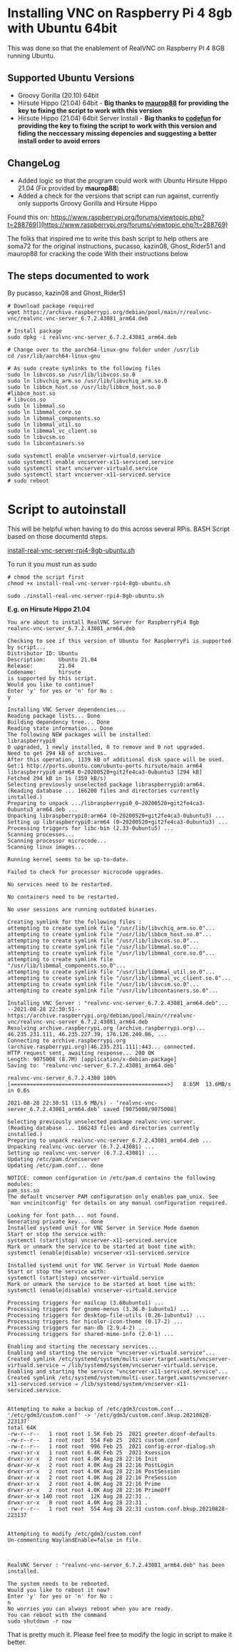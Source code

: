 # Installing VNC on Raspberry Pi 4 8gb with Ubuntu 64bit
This was done so that the enablement of RealVNC on Raspberry PI 4 8GB running
Ubuntu.

## Supported Ubuntu Versions 
* Groovy Gorilla (20.10) 64bit
* Hirsute Hippo (21.04) 64bit - **Big thanks to [maurop88](https://github.com/maurop88) for providing the key to fixing the script to work with this version**
* Hirsute Hippo (21.04) 64bit Server Install - **Big thanks to [codefun](https://github.com/maurop88) for providing the key to fixing the script to work with this version and fiding the neccessary missing depencies and suggesting a better install order to avoid errors**

## ChangeLog
* Added logic so that the program could work with Ubuntu Hirsute Hippo 21.04 (Fix provided by **maurop88**)
* Added a check for the versions that script can run against, currently only supports Groovy Gorilla and Hirsute Hippo

Found this on: https://www.raspberrypi.org/forums/viewtopic.php?t=288769[](https://www.raspberrypi.org/forums/viewtopic.php?t=288769)

The folks that inspired me to write this bash script to help others are 
soma72 for the original instructions, pucasso, kazin08, Ghost_Rider51 and maurop88 for cracking the code
With their instructions below



## The steps documented to work
By pucasso, kazin08 and Ghost_Rider51

	# Download package required
	wget https://archive.raspberrypi.org/debian/pool/main/r/realvnc-vnc/realvnc-vnc-server_6.7.2.43081_arm64.deb
	
	# Install package
	sudo dpkg -i realvnc-vnc-server_6.7.2.43081_arm64.deb

	# Change over to the aarch64-linux-gnu folder under /usr/lib
	cd /usr/lib/aarch64-linux-gnu

	# As sudo create symlinks to the following files
	sudo ln libvcos.so /usr/lib/libvcos.so.0
	sudo ln libvchiq_arm.so /usr/lib/libvchiq_arm.so.0
	sudo ln libbcm_host.so /usr/lib/libbcm_host.so.0
	#libbcm_host.so
	# libvcos.so
	sudo ln libmmal.so
	sudo ln libmmal_core.so
	sudo ln libmmal_components.so
	sudo ln libmmal_util.so
	sudo ln libmmal_vc_client.so
	sudo ln libvcsm.so
	sudo ln libcontainers.so

	sudo systemctl enable vncserver-virtuald.service
	sudo systemctl enable vncserver-x11-serviced.service
	sudo systemctl start vncserver-virtuald.service
	sudo systemctl start vncserver-x11-serviced.service
	# sudo reboot
	
# Script to autoinstall
This will be helpful when having to do this across several RPis.
BASH Script based on those documentd steps.

[install-real-vnc-server-rpi4-8gb-ubuntu.sh](install-real-vnc-server-rpi4-8gb-ubuntu.sh)

To run it you must run as sudo 

    # chmod the script first
    chmod +x install-real-vnc-server-rpi4-8gb-ubuntu.sh
    
    sudo ./install-real-vnc-server-rpi4-8gb-ubuntu.sh
    
**E.g. on Hirsute Hippo 21.04**

    You are about to install RealVNC Server for RaspberryPi4 8gb
    realvnc-vnc-server_6.7.2.43081_arm64.deb

    Checking to see if this version of Ubuntu for RaspberryPi is supported by script...
    Distributor ID: Ubuntu
    Description:    Ubuntu 21.04
    Release:        21.04
    Codename:       hirsute
    is supported by this script.
    Would you like to continue?
    Enter 'y' for yes or 'n' for No :
    y

    Installing VNC Server dependencies...
    Reading package lists... Done
    Building dependency tree... Done
    Reading state information... Done
    The following NEW packages will be installed:
    libraspberrypi0
    0 upgraded, 1 newly installed, 0 to remove and 0 not upgraded.
    Need to get 294 kB of archives.
    After this operation, 1139 kB of additional disk space will be used.
    Get:1 http://ports.ubuntu.com/ubuntu-ports hirsute/main arm64 libraspberrypi0 arm64 0~20200520+git2fe4ca3-0ubuntu3 [294 kB]
    Fetched 294 kB in 1s (359 kB/s)
    Selecting previously unselected package libraspberrypi0:arm64.
    (Reading database ... 166200 files and directories currently installed.)
    Preparing to unpack .../libraspberrypi0_0~20200520+git2fe4ca3-0ubuntu3_arm64.deb ...
    Unpacking libraspberrypi0:arm64 (0~20200520+git2fe4ca3-0ubuntu3) ...
    Setting up libraspberrypi0:arm64 (0~20200520+git2fe4ca3-0ubuntu3) ...
    Processing triggers for libc-bin (2.33-0ubuntu5) ...
    Scanning processes...
    Scanning processor microcode...
    Scanning linux images...

    Running kernel seems to be up-to-date.

    Failed to check for processor microcode upgrades.

    No services need to be restarted.

    No containers need to be restarted.

    No user sessions are running outdated binaries.

    Creating symlink for the following files :
    attempting to create symlink file "/usr/lib/libvchiq_arm.so.0"...
    attempting to create symlink file "/usr/lib/libbcm_host.so.0"...
    attempting to create symlink file "/usr/lib/libvcos.so.0"...
    attempting to create symlink file "/usr/lib/libmmal.so.0"...
    attempting to create symlink file "/usr/lib/libmmal_core.so.0"...
    attempting to create symlink file "/usr/lib/libmmal_components.so.0"...
    attempting to create symlink file "/usr/lib/libmmal_util.so.0"...
    attempting to create symlink file "/usr/lib/libmmal_vc_client.so.0"...
    attempting to create symlink file "/usr/lib/libvcsm.so.0"...
    attempting to create symlink file "/usr/lib/libcontainers.so.0"...

    Installing VNC Server : "realvnc-vnc-server_6.7.2.43081_arm64.deb"...
    --2021-08-28 22:30:51--  https://archive.raspberrypi.org/debian/pool/main/r/realvnc-vnc/realvnc-vnc-server_6.7.2.43081_arm64.deb
    Resolving archive.raspberrypi.org (archive.raspberrypi.org)... 46.235.231.111, 46.235.227.39, 176.126.240.86, ...
    Connecting to archive.raspberrypi.org (archive.raspberrypi.org)|46.235.231.111|:443... connected.
    HTTP request sent, awaiting response... 200 OK
    Length: 9075008 (8.7M) [application/x-debian-package]
    Saving to: ‘realvnc-vnc-server_6.7.2.43081_arm64.deb’

    realvnc-vnc-server_6.7.2.4308 100%[=================================================>]   8.65M  13.6MB/s    in 0.6s

    2021-08-28 22:30:51 (13.6 MB/s) - ‘realvnc-vnc-server_6.7.2.43081_arm64.deb’ saved [9075008/9075008]

    Selecting previously unselected package realvnc-vnc-server.
    (Reading database ... 166243 files and directories currently installed.)
    Preparing to unpack realvnc-vnc-server_6.7.2.43081_arm64.deb ...
    Unpacking realvnc-vnc-server (6.7.2.43081) ...
    Setting up realvnc-vnc-server (6.7.2.43081) ...
    Updating /etc/pam.d/vncserver
    Updating /etc/pam.conf... done

    NOTICE: common configuration in /etc/pam.d contains the following modules:
    pam_sss.so
    The default vncserver PAM configuration only enables pam_unix. See
    `man vncinitconfig' for details on any manual configuration required.

    Looking for font path... not found.
    Generating private key... done
    Installed systemd unit for VNC Server in Service Mode daemon
    Start or stop the service with:
    systemctl (start|stop) vncserver-x11-serviced.service
    Mark or unmark the service to be started at boot time with:
    systemctl (enable|disable) vncserver-x11-serviced.service

    Installed systemd unit for VNC Server in Virtual Mode daemon
    Start or stop the service with:
    systemctl (start|stop) vncserver-virtuald.service
    Mark or unmark the service to be started at boot time with:
    systemctl (enable|disable) vncserver-virtuald.service

    Processing triggers for mailcap (3.68ubuntu1) ...
    Processing triggers for gnome-menus (3.36.0-1ubuntu1) ...
    Processing triggers for desktop-file-utils (0.26-1ubuntu1) ...
    Processing triggers for hicolor-icon-theme (0.17-2) ...
    Processing triggers for man-db (2.9.4-2) ...
    Processing triggers for shared-mime-info (2.0-1) ...

    Enabling and starting the necessary services...
    Enabling and starting the service "vncserver-virtuald.service"...
    Created symlink /etc/systemd/system/multi-user.target.wants/vncserver-virtuald.service → /lib/systemd/system/vncserver-virtuald.service.
    Enabling and starting the service "vncserver-x11-serviced.service"...
    Created symlink /etc/systemd/system/multi-user.target.wants/vncserver-x11-serviced.service → /lib/systemd/system/vncserver-x11-serviced.service.


    Attempting to make a backup of /etc/gdm3/custom.conf...
    '/etc/gdm3/custom.conf' -> '/etc/gdm3/custom.conf.bkup.20210828-223137'
    total 64K
    -rw-r--r--   1 root root 1.5K Feb 25  2021 greeter.dconf-defaults
    -rw-r--r--   1 root root  554 Feb 25  2021 custom.conf
    -rw-r--r--   1 root root  996 Feb 25  2021 config-error-dialog.sh
    -rwxr-xr-x   1 root root 6.4K Feb 25  2021 Xsession
    drwxr-xr-x   2 root root 4.0K Aug 28 22:16 Init
    drwxr-xr-x   2 root root 4.0K Aug 28 22:16 PostLogin
    drwxr-xr-x   2 root root 4.0K Aug 28 22:16 PostSession
    drwxr-xr-x   2 root root 4.0K Aug 28 22:16 PreSession
    drwxr-xr-x   2 root root 4.0K Aug 28 22:16 Prime
    drwxr-xr-x   2 root root 4.0K Aug 28 22:16 PrimeOff
    drwxr-xr-x 140 root root  12K Aug 28 22:31 ..
    drwxr-xr-x   8 root root 4.0K Aug 28 22:31 .
    -rw-r--r--   1 root root  554 Aug 28 22:31 custom.conf.bkup.20210828-223137


    Attempting to modify /etc/gdm3/custom.conf
    Un-commenting WaylandEnable=false in file.



    RealVNC Server : "realvnc-vnc-server_6.7.2.43081_arm64.deb" has been installed.

    The system needs to be rebooted.
    Would you like to reboot it now?
    Enter 'y' for yes or 'n' for No :
    n
    No worries you can always reboot when you are ready.
    You can reboot with the command
    sudo shutdown -r now

    
That is pretty much it. Please feel free to modify the logic in script to
make it better.
    
    

    

    


